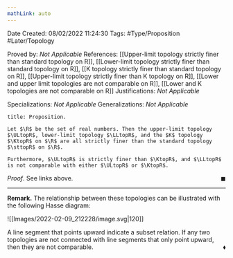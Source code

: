 ```yaml
---
mathLink: auto
---
```


<div class="topSpace"></div>

Date Created: 08/02/2022 11:24:30
Tags: #Type/Proposition #Later/Topology

Proved by: _Not Applicable_
References: [[Upper-limit topology strictly finer than standard topology on R]], [[Lower-limit topology strictly finer than standard topology on R]], [[K topology strictly finer than standard topology on R]], [[Upper-limit topology strictly finer than K topology on R]], [[Lower and upper limit topologies are not comparable on R]], [[Lower and K topologies are not comparable on R]]
Justifications: _Not Applicable_

Specializations: _Not Applicable_
Generalizations: _Not Applicable_

``` ad-Proposition
title: Proposition.

Let $\R$ be the set of real numbers. Then the upper-limit topology $\ULtopR$, lower-limit topology $\LLtopR$, and the $K$ topology $\KtopR$ on $\R$ are all strictly finer than the standard topology $\sttopR$ on $\R$.

Furthermore, $\ULtopR$ is strictly finer than $\KtopR$, and $\LLtopR$ is not comparable with either $\ULtopR$ or $\KtopR$.

```

_Proof_. See links above.<span style="float:right;">$\blacksquare$</span>

---

**Remark.** The relationship between these topologies can be illustrated with the following Hasse diagram:

![[Images/2022-02-09_212228/image.svg|120]]

A line segment that points upward indicate a subset relation. If any two topologies are not connected with line segments that only point upward, then they are not comparable.<span style="float:right;">$\blacklozenge$</span>

